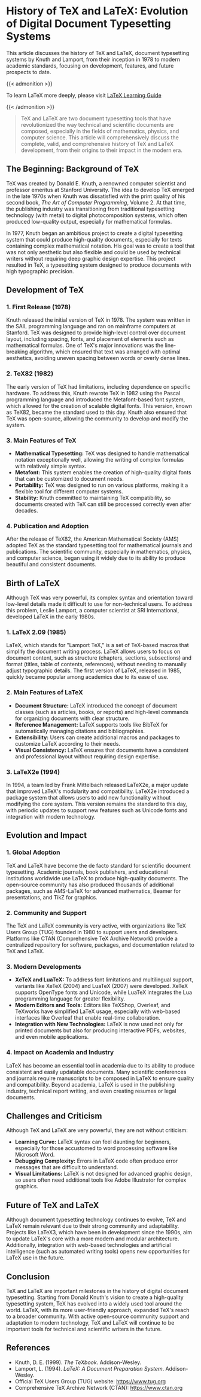 # History of TeX and LaTeX: Evolution of Digital Document Typesetting Systems


This article discusses the history of TeX and LaTeX, document typesetting systems by Knuth and Lamport, from their inception in 1978 to modern academic standards, focusing on development, features, and future prospects to date.

<!--more-->

{{< admonition >}}

To learn LaTeX more deeply, please visit [LaTeX Learning Guide](https://www.aantriono.com/2022/07/buku-panduan-belajar-latex.html)

{{< /admonition >}}

> TeX and LaTeX are two document typesetting tools that have revolutionized the way technical and scientific documents are composed, especially in the fields of mathematics, physics, and computer science. This article will comprehensively discuss the complete, valid, and comprehensive history of TeX and LaTeX development, from their origins to their impact in the modern era.

## The Beginning: Background of TeX

TeX was created by Donald E. Knuth, a renowned computer scientist and professor emeritus at Stanford University. The idea to develop TeX emerged in the late 1970s when Knuth was dissatisfied with the print quality of his second book, *The Art of Computer Programming*, Volume 2. At that time, the publishing industry was transitioning from traditional typesetting technology (with metal) to digital photocomposition systems, which often produced low-quality output, especially for mathematical formulas.

In 1977, Knuth began an ambitious project to create a digital typesetting system that could produce high-quality documents, especially for texts containing complex mathematical notation. His goal was to create a tool that was not only aesthetic but also flexible and could be used by technical writers without requiring deep graphic design expertise. This project resulted in TeX, a typesetting system designed to produce documents with high typographic precision.

## Development of TeX

### 1. First Release (1978)

Knuth released the initial version of TeX in 1978. The system was written in the SAIL programming language and ran on mainframe computers at Stanford. TeX was designed to provide high-level control over document layout, including spacing, fonts, and placement of elements such as mathematical formulas. One of TeX's major innovations was the line-breaking algorithm, which ensured that text was arranged with optimal aesthetics, avoiding uneven spacing between words or overly dense lines.

### 2. TeX82 (1982)

The early version of TeX had limitations, including dependence on specific hardware. To address this, Knuth rewrote TeX in 1982 using the Pascal programming language and introduced the Metafont-based font system, which allowed for the creation of scalable digital fonts. This version, known as TeX82, became the standard used to this day. Knuth also ensured that TeX was open-source, allowing the community to develop and modify the system.

### 3. Main Features of TeX

- **Mathematical Typesetting:** TeX was designed to handle mathematical notation exceptionally well, allowing the writing of complex formulas with relatively simple syntax.
- **Metafont:** This system enables the creation of high-quality digital fonts that can be customized to document needs.
- **Portability:** TeX was designed to run on various platforms, making it a flexible tool for different computer systems.
- **Stability:** Knuth committed to maintaining TeX compatibility, so documents created with TeX can still be processed correctly even after decades.

### 4. Publication and Adoption

After the release of TeX82, the American Mathematical Society (AMS) adopted TeX as the standard typesetting tool for mathematical journals and publications. The scientific community, especially in mathematics, physics, and computer science, began using it widely due to its ability to produce beautiful and consistent documents.

## Birth of LaTeX

Although TeX was very powerful, its complex syntax and orientation toward low-level details made it difficult to use for non-technical users. To address this problem, Leslie Lamport, a computer scientist at SRI International, developed LaTeX in the early 1980s.

### 1. LaTeX 2.09 (1985)

LaTeX, which stands for "Lamport TeX," is a set of TeX-based macros that simplify the document writing process. LaTeX allows users to focus on document content, such as structure (chapters, sections, subsections) and format (titles, table of contents, references), without needing to manually adjust typographic details. The first version of LaTeX, released in 1985, quickly became popular among academics due to its ease of use.

### 2. Main Features of LaTeX

- **Document Structure:** LaTeX introduced the concept of document classes (such as articles, books, or reports) and high-level commands for organizing documents with clear structure.
- **Reference Management:** LaTeX supports tools like BibTeX for automatically managing citations and bibliographies.
- **Extensibility:** Users can create additional macros and packages to customize LaTeX according to their needs.
- **Visual Consistency:** LaTeX ensures that documents have a consistent and professional layout without requiring design expertise.

### 3. LaTeX2e (1994)

In 1994, a team led by Frank Mittelbach released LaTeX2e, a major update that improved LaTeX's modularity and compatibility. LaTeX2e introduced a package system that allows users to add new functionality without modifying the core system. This version remains the standard to this day, with periodic updates to support new features such as Unicode fonts and integration with modern technology.

## Evolution and Impact

### 1. Global Adoption

TeX and LaTeX have become the de facto standard for scientific document typesetting. Academic journals, book publishers, and educational institutions worldwide use LaTeX to produce high-quality documents. The open-source community has also produced thousands of additional packages, such as AMS-LaTeX for advanced mathematics, Beamer for presentations, and TikZ for graphics.

### 2. Community and Support

The TeX and LaTeX community is very active, with organizations like TeX Users Group (TUG) founded in 1980 to support users and developers. Platforms like CTAN (Comprehensive TeX Archive Network) provide a centralized repository for software, packages, and documentation related to TeX and LaTeX.

### 3. Modern Developments

- **XeTeX and LuaTeX:** To address font limitations and multilingual support, variants like XeTeX (2004) and LuaTeX (2007) were developed. XeTeX supports OpenType fonts and Unicode, while LuaTeX integrates the Lua programming language for greater flexibility.
- **Modern Editors and Tools:** Editors like TeXShop, Overleaf, and TeXworks have simplified LaTeX usage, especially with web-based interfaces like Overleaf that enable real-time collaboration.
- **Integration with New Technologies:** LaTeX is now used not only for printed documents but also for producing interactive PDFs, websites, and even mobile applications.

### 4. Impact on Academia and Industry

LaTeX has become an essential tool in academia due to its ability to produce consistent and easily updatable documents. Many scientific conferences and journals require manuscripts to be composed in LaTeX to ensure quality and compatibility. Beyond academia, LaTeX is used in the publishing industry, technical report writing, and even creating resumes or legal documents.

## Challenges and Criticism

Although TeX and LaTeX are very powerful, they are not without criticism:
- **Learning Curve:** LaTeX syntax can feel daunting for beginners, especially for those accustomed to word processing software like Microsoft Word.
- **Debugging Complexity:** Errors in LaTeX code often produce error messages that are difficult to understand.
- **Visual Limitations:** LaTeX is not designed for advanced graphic design, so users often need additional tools like Adobe Illustrator for complex graphics.

## Future of TeX and LaTeX

Although document typesetting technology continues to evolve, TeX and LaTeX remain relevant due to their strong community and adaptability. Projects like LaTeX3, which have been in development since the 1990s, aim to update LaTeX's core with a more modern and modular architecture. Additionally, integration with web-based technologies and artificial intelligence (such as automated writing tools) opens new opportunities for LaTeX use in the future.

## Conclusion

TeX and LaTeX are important milestones in the history of digital document typesetting. Starting from Donald Knuth's vision to create a high-quality typesetting system, TeX has evolved into a widely used tool around the world. LaTeX, with its more user-friendly approach, expanded TeX's reach to a broader community. With active open-source community support and adaptation to modern technology, TeX and LaTeX will continue to be important tools for technical and scientific writers in the future.

## References

- Knuth, D. E. (1999). *The TeXbook*. Addison-Wesley.
- Lamport, L. (1994). *LaTeX: A Document Preparation System*. Addison-Wesley.
- Official TeX Users Group (TUG) website: https://www.tug.org
- Comprehensive TeX Archive Network (CTAN): https://www.ctan.org
